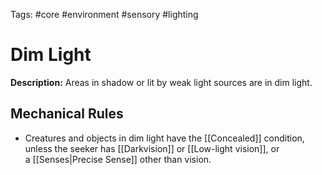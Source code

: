 Tags: #core #environment #sensory #lighting

# Dim Light

**Description:** Areas in shadow or lit by weak light sources are in dim light. 

## Mechanical Rules

- Creatures and objects in dim light have the [[Concealed]] condition, unless the seeker has [[Darkvision]] or [[Low-light vision]], or a [[Senses|Precise Sense]] other than vision.